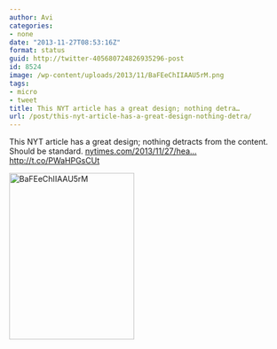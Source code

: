 ```yaml
---
author: Avi
categories:
- none
date: "2013-11-27T08:53:16Z"
format: status
guid: http://twitter-405680724826935296-post
id: 8524
image: /wp-content/uploads/2013/11/BaFEeChIIAAU5rM.png
tags:
- micro
- tweet
title: This NYT article has a great design; nothing detra…
url: /post/this-nyt-article-has-a-great-design-nothing-detra/
---
```

This NYT article has a great design; nothing detracts from the content. Should be standard. [nytimes.com/2013/11/27/hea…](http://www.nytimes.com/2013/11/27/health/in-israel-a-push-to-screen-for-cancer-gene-leaves-many-conflicted.html) http://t.co/PWaHPGsCUt

<img width="225" height="300" src="http://aviflax.com/wp-content/uploads/2013/11/BaFEeChIIAAU5rM.png" class="attachment-medium" alt="BaFEeChIIAAU5rM" />